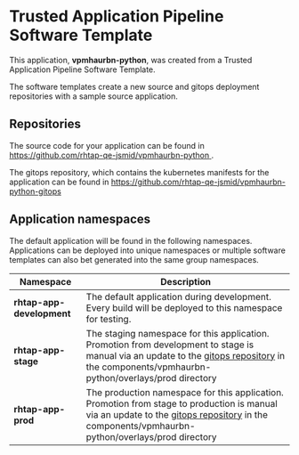 # Trusted Application Pipeline Software Template

This application, **vpmhaurbn-python**, was created from a Trusted Application Pipeline Software Template.

The software templates create a new source and gitops deployment repositories with a sample source application. 

## Repositories

The source code for your application can be found in [https://github.com/rhtap-qe-jsmid/vpmhaurbn-python ](https://github.com/rhtap-qe-jsmid/vpmhaurbn-python ).
 
The gitops repository, which contains the kubernetes manifests for the application can be found in 
[https://github.com/rhtap-qe-jsmid/vpmhaurbn-python-gitops ](https://github.com/rhtap-qe-jsmid/vpmhaurbn-python-gitops ) 

## Application namespaces 

The default application will be found in the following namespaces. Applications can be deployed into unique namespaces or multiple software templates can also bet generated into the same group namespaces.  

|  Namespace   |  Description   |  
| -------- | -------- |   
| **rhtap-app-development** | The default application during development. Every build will be deployed to this namespace for testing. | 
| **rhtap-app-stage** | The staging namespace for this application. Promotion from development to stage is manual via an update to the [gitops repository](https://github.com/rhtap-qe-jsmid/vpmhaurbn-python-gitops ) in the components/vpmhaurbn-python/overlays/prod directory |  
| **rhtap-app-prod** | The production namespace for this application. Promotion from stage to production is manual via an update to the [gitops repository](https://github.com/rhtap-qe-jsmid/vpmhaurbn-python-gitops ) in the components/vpmhaurbn-python/overlays/prod directory | 
